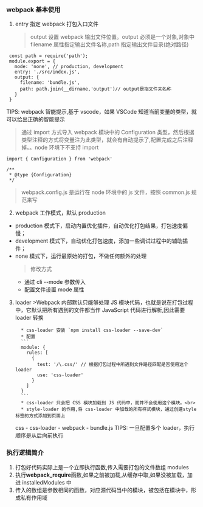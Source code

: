 ### webpack 基本使用

1. entry 指定 webpack 打包入口文件
   > output 设置 webpack 输出文件位置。output 必须是一个对象,对象中 filename 属性指定输出文件名称,path 指定输出文件目录(绝对路径)

```
 const path = require('path');
 module.export = {
   mode: 'none', // production, development
   entry: './src/index.js',
   output: {
     filename: 'bundle.js',
     path: path.join(__dirname,'output')// output是指文件夹名称
   }
 }
```

TIPS: webpack 智能提示,基于 vscode，如果 VSCode 知道当前变量的类型，就可以给出正确的智能提示

> 通过 import 方式导入 webpack 模块中的 Configuration 类型，然后根据类型注释的方式将变量注为此类型，就会有自动提示了,配置完成之后注释掉。。node 环境下不支持 import

```
import { Configuration } from 'webpack'

/**
 * @type {Configuration}
 */
```

> webpack.config.js 是运行在 node 环境中的 js 文件，按照 common.js 规范来写 <br>

2. webpack 工作模式，默认 production

- production 模式下，启动内置优化插件，自动优化打包结果，打包速度偏慢；
- development 模式下，自动优化打包速度，添加一些调试过程中的辅助插件；
- none 模式下，运行最原始的打包，不做任何额外的处理
  > 修改方式
  - 通过 cli --mode 参数传入
  - 配置文件设置 mode 属性

3.  loader >Webpack 内部默认只能够处理 JS 模块代码，也就是说在打包过程中，它默认把所有遇到的文件都当作 JavaScript 代码进行解析,因此需要 loader 转换

          * css-loader 安装 `npm install css-loader --save-dev`
          * 配置
          ```
          module: {
            rules: [
              {
                test: '/\.css/' // 根据打包过程中所遇到文件路径匹配是否使用这个 loader
                use: 'css-loader'
              }
            ]
          }
          ```
          * css-loader 只会把 CSS 模块加载到 JS 代码中，而并不会使用这个模块。<br>
          * style-loader 的作用,将 css-loader 中加载的所有样式模块，通过创建style标签的方式添加到页面上

    css - css-loader - webpack - bundle.js
    TIPS: 一旦配置多个 loader，执行顺序是从后向前执行

### 执行逻辑简介

1. 打包好代码实际上是一个立即执行函数,传入需要打包的文件数组 modules
2. 执行**webpack_require**函数,如果之前被加载,从缓存中取,如果没被加载，加进 installedModules 中
3. 传入的数组是参数相同的函数，对应源代码当中的模块，被包括在模块中，形成私有作用域
